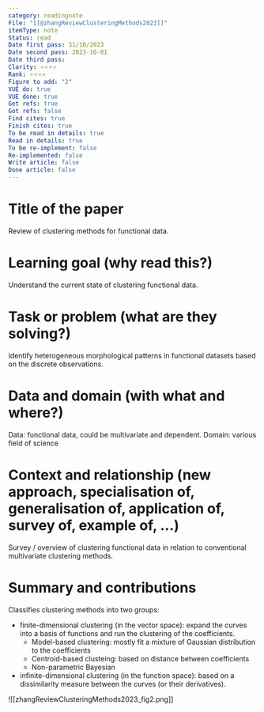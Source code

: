 ```yaml
---
category: readingnote
File: "[[@zhangReviewClusteringMethods2023]]"
itemType: note
Status: read
Date first pass: 31/10/2023
Date second pass: 2023-10-01
Date third pass: 
Clarity: ⭐️⭐️⭐️⭐️
Rank: ⭐️⭐️⭐️⭐️
Figure to add: "2"
VUE do: true
VUE done: true
Get refs: true
Got refs: false
Find cites: true
Finish cites: true
To be read in details: true
Read in details: true
To be re-implement: false
Re-implemented: false
Write article: false
Done article: false
---
```

# Title of the paper

Review of clustering methods for functional data.

# Learning goal (why read this?)

Understand the current state of clustering functional data.

# Task or problem (what are they solving?)

Identify heterogeneous morphological patterns in functional datasets based on the discrete observations.

# Data and domain (with what and where?)

Data: functional data, could be multivariate and dependent.
Domain: various field of science

# Context and relationship (new approach, specialisation of, generalisation of, application of, survey of, example of, ...)

Survey / overview of clustering functional data in relation to conventional multivariate clustering methods.

# Summary and contributions

Classifies clustering methods into two groups: 
- finite-dimensional clustering (in the vector space): expand the curves into a basis of functions and run the clustering of the coefficients.
	- Model-based clustering: mostly fit a mixture of Gaussian distribution to the coefficients
	- Centroid-based clusteing: based on distance between coefficients
	- Non-parametric Bayesian
- infinite-dimensional clustering (in the function space): based on a dissimilarity measure between the curves (or their derivatives).

![[zhangReviewClusteringMethods2023_fig2.png]]

